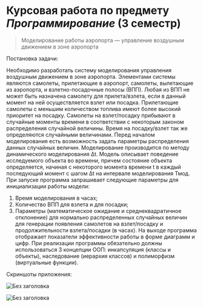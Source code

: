 # Курсовая работа по предмету _Программирование_ (3 семестр)

>Моделирование работы аэропорта — управление воздушным движением в зоне аэропорта

Постановка задачи:

Необходимо разработать систему моделирования управления воздушным движением в зоне аэропорта. Элементами системы являются самолеты, прилетающие в аэропорт, самолеты, вылетающие из аэропорта, и взлетно-посадочные полосы (ВПП). Любая из ВПП не может быть назначена самолету для прилета/взлета, если в данный момент на ней осуществляется взлет или посадка. Прилетающие самолеты с меньшим количеством топлива имеют более высокий приоритет на посадку.
Самолеты на взлет/посадку прибывают в случайные моменты времени в соответствии с некоторым законом распределения случайной величины. Время на посадку/взлет так же определяются случайными величинами. Перед началом моделирования есть возможность задать параметры распределения данных случайных величин.
Моделирование производится по методу динамического моделирования Δt. Модель описывает поведение исследуемого объекта во времени, причем состояние объекта определяется, начиная с некоторого момента времени t в каждый последующий момент с шагом Δt на интервале моделирования Тмод.
При запуске программа запрашивает следующие параметры для инициализации работы модели:
1.	Время моделирования в часах;
2.	Количество ВПП для взлета и для посадки;
3.	Параметры (математическое ожидание и среднеквадратичное отклонение) для нормально распределенных случайных величин для генерации появления самолетов на взлет/посадку и продолжительности взлета/посадки (в часах).
На выходе программа отображает показатели эффективности работы в форме диаграмм и цифр.
При реализации программы обязательно должны использоваться 3 концепции ООП: инкапсуляция (классы и объекты), наследование (иерархия классов) и полиморфизм (виртуальные функции).

Скриншоты приложения:

![Без заголовка](https://github.com/maximkhafaev/Course-work-Programming/assets/133359009/2880138c-f260-4c5b-b856-a5be8506f87c)

![Без заголовка](https://github.com/maximkhafaev/Course-work-Programming/assets/133359009/c3e721aa-e1d0-41dd-bca4-14ee7b9d2f52)

